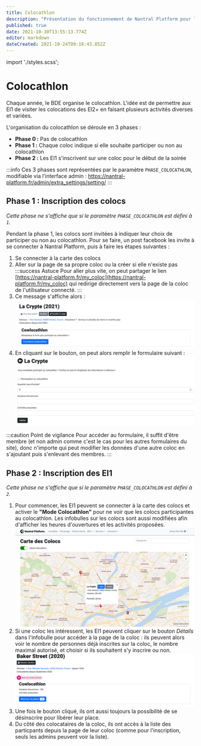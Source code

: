 ```yaml
---
title: Colocathlon
description: "Présentation du fonctionnement de Nantral Platform pour le colocathlon"
published: true
date: 2021-10-30T13:55:13.774Z
editor: markdown
dateCreated: 2021-10-24T09:16:43.852Z
---
```


import './styles.scss';

# Colocathlon

Chaque année, le BDE organise le colocathlon. L'idée est de permettre aux EI1 de
visiter les colocations des EI2+ en faisant plusieurs activités diverses et variées.

L'organisation du colocathlon se déroule en 3 phases :

- **Phase 0 :** Pas de colocathlon
- **Phase 1 :** Chaque coloc indique si elle souhaite participer ou non au colocathlon
- **Phase 2 :** Les EI1 s'inscrivent sur une coloc pour le début de la soirée

:::info
Ces 3 phases sont représentées par le paramètre `PHASE_COLOCATHLON`, modifiable
via l'interface admin : https://nantral-platform.fr/admin/extra_settings/setting/
:::

## Phase 1 : Inscription des colocs

_Cette phase ne s'affiche que si le paramètre `PHASE_COLOCATHLON` est défini à `1`._

Pendant la phase 1, les colocs sont invitées à indiquer leur choix de participer
ou non au colocathlon. Pour se faire, un post facebook les invite à se connecter
à Nantral Platform, puis à faire les étapes suivantes :

1. Se connecter à la carte des colocs
2. Aller sur la page de sa propre coloc ou la créer si elle n'existe pas
  :::success Astuce
  Pour aller plus vite, on peut partager le lien 
  [https://nantral-platform.fr/my_coloc](https://nantral-platform.fr/my_coloc) qui
  redirige directement vers la page de la coloc de l'utilisateur connecté.
  :::
3. Ce message s'affiche alors :
  ![](./colocathlon_1_details.png)
4. En cliquant sur le bouton, on peut alors remplir le formulaire suivant :
  ![](./colocathlon_1_form.png)

:::caution Point de vigilance
Pour accéder au formulaire, il suffit d'être membre (et non admin comme c'est
le cas pour les autres formulaires du site), donc n'importe qui peut modifier
les données d'une autre coloc en s'ajoutant puis s'enlevant des membres.
:::

## Phase 2 : Inscription des EI1

_Cette phase ne s'affiche que si le paramètre `PHASE_COLOCATHLON` est défini à `2`._

1. Pour commencer, les EI1 peuvent se connecter à la carte des colocs et activer
  le **"Mode Colocathlon"** pour ne voir que les colocs participantes au
  colocathlon. Les infobulles sur les colocs sont aussi modifiées afin
  d'afficher les heures d'ouvertures et les activités proposées.
  ![](./colocathlon_2_carte.png)
2. Si une coloc les intéressent, les EI1 peuvent cliquer sur le bouton
  *Détails* dans l'infobulle pour accéder à la page de la coloc : ils
  peuvent alors voir le nombre de personnes déjà inscrites sur la coloc, le
  nombre maximal autorisé, et choisir si ils souhaitent s'y inscrire ou non.
  ![](./colocathlon_2_details_ei1.png)
3. Une fois le bouton cliqué, ils ont aussi toujours la possibilité de se
  désinscrire pour libérer leur place.
4. Du côté des colocataires de la coloc, ils ont accès à la liste des particpants
  depuis la page de leur coloc (comme pour l'inscription, seuls les admins
  peuvent voir la liste).
